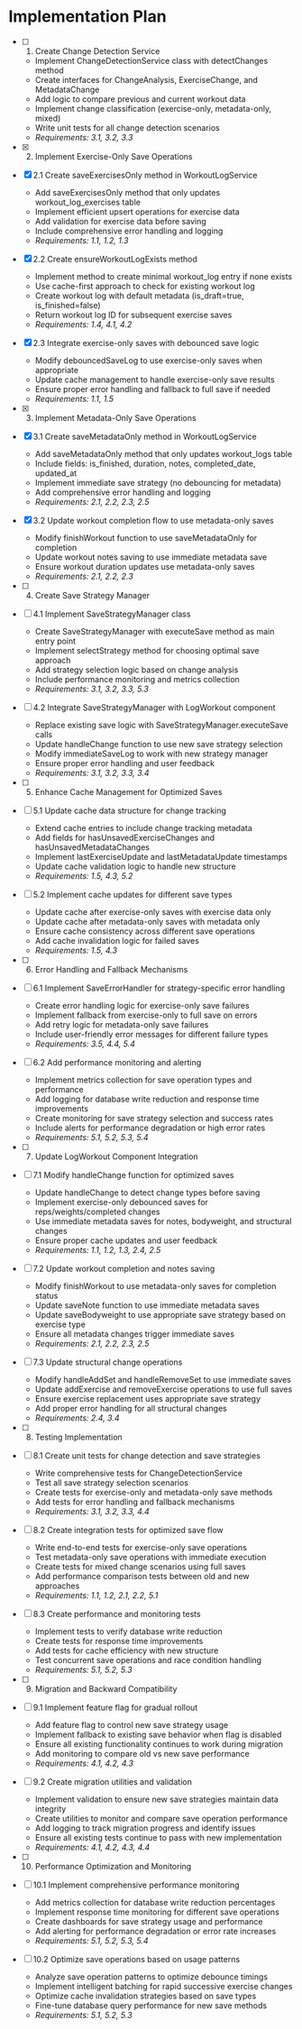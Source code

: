 # Implementation Plan

- [ ] 1. Create Change Detection Service
  - Implement ChangeDetectionService class with detectChanges method
  - Create interfaces for ChangeAnalysis, ExerciseChange, and MetadataChange
  - Add logic to compare previous and current workout data
  - Implement change classification (exercise-only, metadata-only, mixed)
  - Write unit tests for all change detection scenarios
  - _Requirements: 3.1, 3.2, 3.3_

- [x] 2. Implement Exercise-Only Save Operations





- [x] 2.1 Create saveExercisesOnly method in WorkoutLogService


  - Add saveExercisesOnly method that only updates workout_log_exercises table
  - Implement efficient upsert operations for exercise data
  - Add validation for exercise data before saving
  - Include comprehensive error handling and logging
  - _Requirements: 1.1, 1.2, 1.3_

- [x] 2.2 Create ensureWorkoutLogExists method


  - Implement method to create minimal workout_log entry if none exists
  - Use cache-first approach to check for existing workout log
  - Create workout log with default metadata (is_draft=true, is_finished=false)
  - Return workout log ID for subsequent exercise saves
  - _Requirements: 1.4, 4.1, 4.2_

- [x] 2.3 Integrate exercise-only saves with debounced save logic


  - Modify debouncedSaveLog to use exercise-only saves when appropriate
  - Update cache management to handle exercise-only save results
  - Ensure proper error handling and fallback to full save if needed
  - _Requirements: 1.1, 1.5_

- [x] 3. Implement Metadata-Only Save Operations





- [x] 3.1 Create saveMetadataOnly method in WorkoutLogService


  - Add saveMetadataOnly method that only updates workout_logs table
  - Include fields: is_finished, duration, notes, completed_date, updated_at
  - Implement immediate save strategy (no debouncing for metadata)
  - Add comprehensive error handling and logging
  - _Requirements: 2.1, 2.2, 2.3, 2.5_

- [x] 3.2 Update workout completion flow to use metadata-only saves


  - Modify finishWorkout function to use saveMetadataOnly for completion
  - Update workout notes saving to use immediate metadata save
  - Ensure workout duration updates use metadata-only saves
  - _Requirements: 2.1, 2.2, 2.3_

- [ ] 4. Create Save Strategy Manager
- [ ] 4.1 Implement SaveStrategyManager class
  - Create SaveStrategyManager with executeSave method as main entry point
  - Implement selectStrategy method for choosing optimal save approach
  - Add strategy selection logic based on change analysis
  - Include performance monitoring and metrics collection
  - _Requirements: 3.1, 3.2, 3.3, 5.3_

- [ ] 4.2 Integrate SaveStrategyManager with LogWorkout component
  - Replace existing save logic with SaveStrategyManager.executeSave calls
  - Update handleChange function to use new save strategy selection
  - Modify immediateSaveLog to work with new strategy manager
  - Ensure proper error handling and user feedback
  - _Requirements: 3.1, 3.2, 3.3, 3.4_

- [ ] 5. Enhance Cache Management for Optimized Saves
- [ ] 5.1 Update cache data structure for change tracking
  - Extend cache entries to include change tracking metadata
  - Add fields for hasUnsavedExerciseChanges and hasUnsavedMetadataChanges
  - Implement lastExerciseUpdate and lastMetadataUpdate timestamps
  - Update cache validation logic to handle new structure
  - _Requirements: 1.5, 4.3, 5.2_

- [ ] 5.2 Implement cache updates for different save types
  - Update cache after exercise-only saves with exercise data only
  - Update cache after metadata-only saves with metadata only
  - Ensure cache consistency across different save operations
  - Add cache invalidation logic for failed saves
  - _Requirements: 1.5, 4.3_

- [ ] 6. Error Handling and Fallback Mechanisms
- [ ] 6.1 Implement SaveErrorHandler for strategy-specific error handling
  - Create error handling logic for exercise-only save failures
  - Implement fallback from exercise-only to full save on errors
  - Add retry logic for metadata-only save failures
  - Include user-friendly error messages for different failure types
  - _Requirements: 3.5, 4.4, 5.4_

- [ ] 6.2 Add performance monitoring and alerting
  - Implement metrics collection for save operation types and performance
  - Add logging for database write reduction and response time improvements
  - Create monitoring for save strategy selection and success rates
  - Include alerts for performance degradation or high error rates
  - _Requirements: 5.1, 5.2, 5.3, 5.4_

- [ ] 7. Update LogWorkout Component Integration
- [ ] 7.1 Modify handleChange function for optimized saves
  - Update handleChange to detect change types before saving
  - Implement exercise-only debounced saves for reps/weights/completed changes
  - Use immediate metadata saves for notes, bodyweight, and structural changes
  - Ensure proper cache updates and user feedback
  - _Requirements: 1.1, 1.2, 1.3, 2.4, 2.5_

- [ ] 7.2 Update workout completion and notes saving
  - Modify finishWorkout to use metadata-only saves for completion status
  - Update saveNote function to use immediate metadata saves
  - Update saveBodyweight to use appropriate save strategy based on exercise type
  - Ensure all metadata changes trigger immediate saves
  - _Requirements: 2.1, 2.2, 2.3, 2.5_

- [ ] 7.3 Update structural change operations
  - Modify handleAddSet and handleRemoveSet to use immediate saves
  - Update addExercise and removeExercise operations to use full saves
  - Ensure exercise replacement uses appropriate save strategy
  - Add proper error handling for all structural changes
  - _Requirements: 2.4, 3.4_

- [ ] 8. Testing Implementation
- [ ] 8.1 Create unit tests for change detection and save strategies
  - Write comprehensive tests for ChangeDetectionService
  - Test all save strategy selection scenarios
  - Create tests for exercise-only and metadata-only save methods
  - Add tests for error handling and fallback mechanisms
  - _Requirements: 3.1, 3.2, 3.3, 4.4_

- [ ] 8.2 Create integration tests for optimized save flow
  - Write end-to-end tests for exercise-only save operations
  - Test metadata-only save operations with immediate execution
  - Create tests for mixed change scenarios using full saves
  - Add performance comparison tests between old and new approaches
  - _Requirements: 1.1, 1.2, 2.1, 2.2, 5.1_

- [ ] 8.3 Create performance and monitoring tests
  - Implement tests to verify database write reduction
  - Create tests for response time improvements
  - Add tests for cache efficiency with new structure
  - Test concurrent save operations and race condition handling
  - _Requirements: 5.1, 5.2, 5.3_

- [ ] 9. Migration and Backward Compatibility
- [ ] 9.1 Implement feature flag for gradual rollout
  - Add feature flag to control new save strategy usage
  - Implement fallback to existing save behavior when flag is disabled
  - Ensure all existing functionality continues to work during migration
  - Add monitoring to compare old vs new save performance
  - _Requirements: 4.1, 4.2, 4.3_

- [ ] 9.2 Create migration utilities and validation
  - Implement validation to ensure new save strategies maintain data integrity
  - Create utilities to monitor and compare save operation performance
  - Add logging to track migration progress and identify issues
  - Ensure all existing tests continue to pass with new implementation
  - _Requirements: 4.1, 4.2, 4.3, 4.4_

- [ ] 10. Performance Optimization and Monitoring
- [ ] 10.1 Implement comprehensive performance monitoring
  - Add metrics collection for database write reduction percentages
  - Implement response time monitoring for different save operations
  - Create dashboards for save strategy usage and performance
  - Add alerting for performance degradation or error rate increases
  - _Requirements: 5.1, 5.2, 5.3, 5.4_

- [ ] 10.2 Optimize save operations based on usage patterns
  - Analyze save operation patterns to optimize debounce timings
  - Implement intelligent batching for rapid successive exercise changes
  - Optimize cache invalidation strategies based on save types
  - Fine-tune database query performance for new save methods
  - _Requirements: 5.1, 5.2, 5.3_